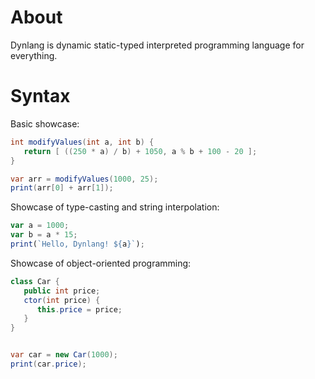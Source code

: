 # About
Dynlang is dynamic static-typed interpreted programming language for everything.

# Syntax
Basic showcase:
```csharp
int modifyValues(int a, int b) {
   return [ ((250 * a) / b) + 1050, a % b + 100 - 20 ];
} 

var arr = modifyValues(1000, 25);
print(arr[0] + arr[1]);
```
Showcase of type-casting and string interpolation:
```js
var a = 1000;
var b = a * 15;
print(`Hello, Dynlang! ${a}`);
```
Showcase of object-oriented programming:
```csharp
class Car {
   public int price;
   ctor(int price) {
      this.price = price;
   } 
}


var car = new Car(1000);
print(car.price);
```
